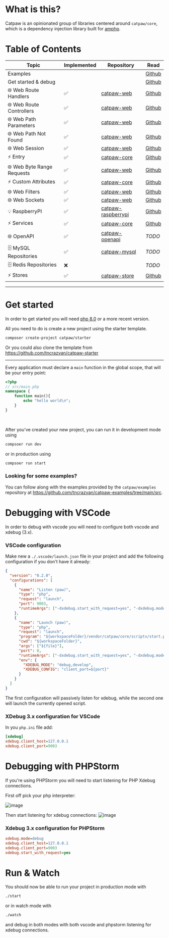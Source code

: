 # What is this?

Catpaw is an opinionated group of libraries centered around `catpaw/core`, which is a dependency injection library built for [amphp](https://amphp.org/).

# Table of Contents

| Topic                      | Implemented | Repository                                                            | Read                                       |
|----------------------------|-------------|-----------------------------------------------------------------------|--------------------------------------------|
| Examples                   |             |                                                                       | [Github](https://github.com/tncrazvan/catpaw-examples/tree/main/src)                |
| Get started & debug        |             |                                                                       | [Github](./docs/0.Intro.md)                |
| 🌐 Web Route Handlers      | ✅           | [catpaw-web](https://github.com/tncrazvan/catpaw-web)                 | [Github](./docs/1.WebRouteHandlers.md)     |
| 🌐 Web Route Controllers   | ✅           | [catpaw-web](https://github.com/tncrazvan/catpaw-web)                 | [Github](./docs/14.WebRouteControllers.md) |
| 🌐 Web Path Parameters     | ✅           | [catpaw-web](https://github.com/tncrazvan/catpaw-web)                 | [Github](./docs/2.WebPathParameters.md)    |
| 🌐 Web Path Not Found      | ✅           | [catpaw-web](https://github.com/tncrazvan/catpaw-web)                 | [Github](./docs/3.WebPathNotFound.md)      |
| 🌐 Web Session             | ✅           | [catpaw-web](https://github.com/tncrazvan/catpaw-web)                 | [Github](./docs/4.WebSession.md)           |
| ⚡ Entry                    | ✅           | [catpaw-core](https://github.com/tncrazvan/catpaw-core)               | [Github](./docs/5.Entry.md)                |
| 🌐 Web Byte Range Requests | ✅           | [catpaw-web](https://github.com/tncrazvan/catpaw-web)                 | [Github](./docs/7.WebByteRangeRequests.md) |
| ⚡ Custom Attributes        | ✅           | [catpaw-core](https://github.com/tncrazvan/catpaw-core)               | [Github](./docs/8.CustomAttributes.md)     |
| 🌐 Web Filters             | ✅           | [catpaw-web](https://github.com/tncrazvan/catpaw-web)                 | [Github](./docs/9.WebFilters.md)           |
| 🌐 Web Sockets             | ✅           | [catpaw-web](https://github.com/tncrazvan/catpaw-web)                 | [Github](./docs/10.WebSockets.md)          |
| 💡 RaspberryPI             | ✅           | [catpaw-raspberrypi](https://github.com/tncrazvan/catpaw-raspberrypi) | [Github](./docs/11.RaspberryPI.md)         |
| ⚡ Services                 | ✅           | [catpaw-core](https://github.com/tncrazvan/catpaw-core)               | [Github](./docs/13.Services.md)            |
| 🌐 OpenAPI                 | ✅           | [catpaw-openapi](https://github.com/tncrazvan/catpaw-openapi)         | _TODO_                                     |
| 🗄 MySQL Repositories      | ✅           | [catpaw-mysql](https://github.com/tncrazvan/catpaw-mysql)             | _TODO_                                     |
| 🗄 Redis Repositories      | ❌           |                                                                       | _TODO_                                     |
| ⚡ Stores                 | ✅           | [catpaw-store](https://github.com/tncrazvan/catpaw-store)               | [Github](./docs/12.Stores.md)            |

---

# Get started

In order to get started you will need [php 8.0](https://www.php.net/downloads.php) or a more recent version.

All you need to do is create a new project using the starter template.

```bash
composer create-project catpaw/starter
```

Or you could also clone the template from https://github.com/tncrazvan/catpaw-starter

---

Every application must declare a ```main``` function in the global scope, that will be your entry point:

```php
<?php
// src/main.php
namespace {
    function main(){
        echo "hello world\n";
    }
}
```

<br/>

After you've created your new project, you can run it in development mode using

```bash
compsoer run dev
```

or in production using

```bash
compsoer run start
```

### Looking for some examples?

You can follow along with the examples provided by the `catpaw/examples` repository at https://github.com/tncrazvan/catpaw-examples/tree/main/src.


# Debugging with VSCode

In order to debug with vscode you will need to configure both vscode and xdebug (3.x).

### VSCode configuration

Make new a `./.vscode/launch.json` file in your project and add the following configuration if you don't have it already:
```json
{
  "version": "0.2.0",
  "configurations": [
    {
      "name": "Listen (paw)",
      "type": "php",
      "request": "launch",
      "port": 9003,
      "runtimeArgs": ["-dxdebug.start_with_request=yes", "-dxdebug.mode=debug"]
    },
    {
      "name": "Launch (paw)",
      "type": "php",
      "request": "launch",
      "program": "${workspaceFolder}/vendor/catpaw/core/scripts/start.php",
      "cwd": "${workspaceFolder}",
      "args": ["${file}"],
      "port": 0,
      "runtimeArgs": ["-dxdebug.start_with_request=yes", "-dxdebug.mode=debug"],
      "env": {
        "XDEBUG_MODE": "debug,develop",
        "XDEBUG_CONFIG": "client_port=${port}"
      }
    }
  ]
}
```

The first configuration will passively listen for xdebug, while the second one will launch the currently opened script.

### XDebug 3.x configuration for VSCode

In you `php.ini` file add:
```ini
[xdebug]
xdebug.client_host=127.0.0.1
xdebug.client_port=9003
```

# Debugging with PHPStorm

If you're using PHPStorm you will need to start listening for PHP Xdebug connections.

First off pick your php interpreter:

![image](https://user-images.githubusercontent.com/6891346/168439592-3c8609aa-2d30-4995-ace3-8fa19fcef4b0.png)

Then start listening for xdebug connections: ![image](https://user-images.githubusercontent.com/6891346/168439662-558102d8-a94d-4480-a4e5-324f85a47cab.png)

### Xdebug 3.x configuration for PHPStorm

```ini
xdebug.mode=debug
xdebug.client_host=127.0.0.1
xdebug.client_port=9003
xdebug.start_with_request=yes
```

# Run & Watch

You should now be able to run your project in production mode with 
```bash
./start
```
or in watch mode with
```bash
./watch
```

and debug in both modes with both vscode and phpstorm listening for xdebug connections.
